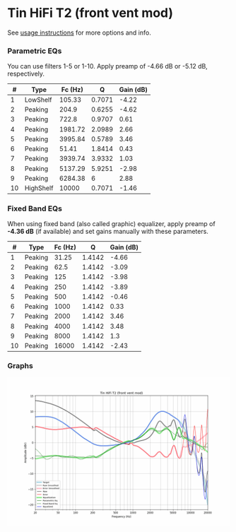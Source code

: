 # Tin HiFi T2 (front vent mod)
See [usage instructions](https://github.com/jaakkopasanen/AutoEq#usage) for more options and info.

### Parametric EQs
You can use filters 1-5 or 1-10. Apply preamp of -4.66 dB or -5.12 dB, respectively.

|   # | Type      |   Fc (Hz) |      Q |   Gain (dB) |
|-----|-----------|-----------|--------|-------------|
|   1 | LowShelf  |    105.33 | 0.7071 |       -4.22 |
|   2 | Peaking   |    204.9  | 0.6255 |       -4.62 |
|   3 | Peaking   |    722.8  | 0.9707 |        0.61 |
|   4 | Peaking   |   1981.72 | 2.0989 |        2.66 |
|   5 | Peaking   |   3995.84 | 0.5789 |        3.46 |
|   6 | Peaking   |     51.41 | 1.8414 |        0.43 |
|   7 | Peaking   |   3939.74 | 3.9332 |        1.03 |
|   8 | Peaking   |   5137.29 | 5.9251 |       -2.98 |
|   9 | Peaking   |   6284.38 | 6      |        2.88 |
|  10 | HighShelf |  10000    | 0.7071 |       -1.46 |

### Fixed Band EQs
When using fixed band (also called graphic) equalizer, apply preamp of **-4.36 dB** (if available) and set gains manually with these parameters.

|   # | Type    |   Fc (Hz) |      Q |   Gain (dB) |
|-----|---------|-----------|--------|-------------|
|   1 | Peaking |     31.25 | 1.4142 |       -4.66 |
|   2 | Peaking |     62.5  | 1.4142 |       -3.09 |
|   3 | Peaking |    125    | 1.4142 |       -3.98 |
|   4 | Peaking |    250    | 1.4142 |       -3.89 |
|   5 | Peaking |    500    | 1.4142 |       -0.46 |
|   6 | Peaking |   1000    | 1.4142 |        0.33 |
|   7 | Peaking |   2000    | 1.4142 |        3.46 |
|   8 | Peaking |   4000    | 1.4142 |        3.48 |
|   9 | Peaking |   8000    | 1.4142 |        1.3  |
|  10 | Peaking |  16000    | 1.4142 |       -2.43 |

### Graphs
![](./Tin%20HiFi%20T2%20(front%20vent%20mod).png)
